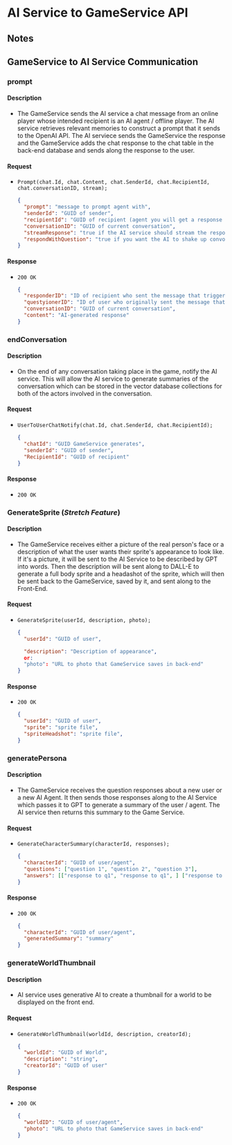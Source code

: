 # AI Service to GameService API

## Notes

## GameService to AI Service Communication

### prompt

#### Description

- The GameService sends the AI service a chat message from an online player whose intended recipient is an AI agent / offline player. The AI service retrieves relevant memories to construct a prompt that it sends to the OpenAI API. The AI serviece sends the GameService the response and the GameService adds the chat response to the chat table in the back-end database and sends along the response to the user.

#### Request

- `Prompt(chat.Id, chat.Content, chat.SenderId, chat.RecipientId, chat.conversationID, stream);`

  ```json
  {
    "prompt": "message to prompt agent with",
    "senderId": "GUID of sender",
    "recipientId": "GUID of recipient (agent you will get a response from)",
    "conversationID": "GUID of current conversation",
    "streamResponse": "true if the AI service should stream the response, false otherwise",
    "respondWithQuestion": "true if you want the AI to shake up convo by asking a question"
  }
  ```

#### Response

- `200 OK`

  ```json
  {
    "responderID": "ID of recipient who sent the message that triggered the response",
    "questyionerID": "ID of user who originally sent the message that triggered this incoming",
    "conversationID": "GUID of current conversation",
    "content": "AI-generated response"
  }
  ```

### endConversation

#### Description 

- On the end of any conversation taking place in the game, notify the AI service. This will allow the AI service to generate summaries of the conversation which can be stored in the vector database collections for both of the actors involved in the conversation.

#### Request

- `UserToUserChatNotify(chat.Id, chat.SenderId, chat.RecipientId);`

  ```json
  {
    "chatId": "GUID GameService generates",
    "senderId": "GUID of sender",
    "RecipientId": "GUID of recipient"
  }
  ```

#### Response

- `200 OK`

### GenerateSprite (*Stretch Feature*)

#### Description

- The GameService receives either a picture of the real person's face or a description of what the user wants their sprite's appearance to look like. If it's a picture, it will be sent to the AI Service to be described by GPT into words. Then the description will be sent along to DALL-E to generate a full body sprite and a headashot of the sprite, which will then be sent back to the GameService, saved by it, and sent along to the Front-End.

#### Request

- `GenerateSprite(userId, description, photo);`

  ```json
  {
    "userId": "GUID of user",

    "description": "Description of appearance",
    or:
    "photo": "URL to photo that GameService saves in back-end"
  }
  ```

#### Response

- `200 OK`
  ```json
  {
    "userId": "GUID of user",
    "sprite": "sprite file",
    "spriteHeadshot": "sprite file",
  }
  ```

### generatePersona

#### Description

- The GameService receives the question responses about a new user or a new AI Agent. It then sends those responses along to the AI Service which passes it to GPT to generate a summary of the user / agent. The AI service then returns this summary to the Game Service.

#### Request

- `GenerateCharacterSummary(characterId, responses);`
  ```json
  {
    "characterId": "GUID of user/agent",
    "questions": ["question 1", "question 2", "question 3"],
    "answers": [["response to q1", "response to q1", ] ["response to q2", "response to q2", ], ["response to q3", "response to q3", ]]
  }
  ```

#### Response

- `200 OK`
  ```json
  {
    "characterId": "GUID of user/agent",
    "generatedSummary": "summary"
  }
  ```

### generateWorldThumbnail

#### Description

- AI service uses generative AI to create a thumbnail for a world to be displayed on the front end.

#### Request

- `GenerateWorldThumbnail(worldId, description, creatorId);`

  ```json
  {
    "worldId": "GUID of World",
    "description": "string",
    "creatorId": "GUID of user"
  }
  ```

#### Response

- `200 OK`
  ```json
  {
    "worldID": "GUID of user/agent",
    "photo": "URL to photo that GameService saves in back-end"
  }
  ```

